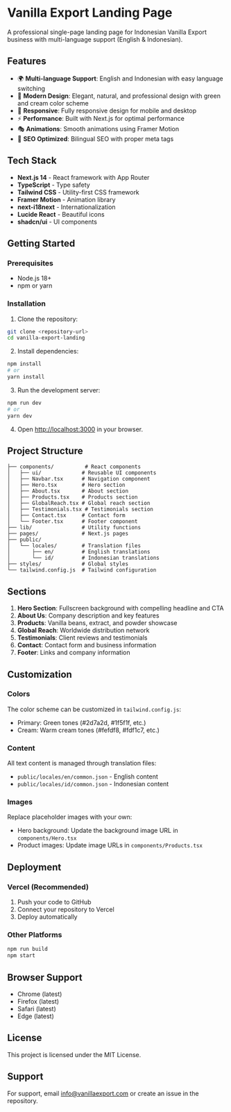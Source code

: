 # Vanilla Export Landing Page

A professional single-page landing page for Indonesian Vanilla Export business with multi-language support (English & Indonesian).

## Features

- 🌍 **Multi-language Support**: English and Indonesian with easy language switching
- 🎨 **Modern Design**: Elegant, natural, and professional design with green and cream color scheme
- 📱 **Responsive**: Fully responsive design for mobile and desktop
- ⚡ **Performance**: Built with Next.js for optimal performance
- 🎭 **Animations**: Smooth animations using Framer Motion
- 🎯 **SEO Optimized**: Bilingual SEO with proper meta tags

## Tech Stack

- **Next.js 14** - React framework with App Router
- **TypeScript** - Type safety
- **Tailwind CSS** - Utility-first CSS framework
- **Framer Motion** - Animation library
- **next-i18next** - Internationalization
- **Lucide React** - Beautiful icons
- **shadcn/ui** - UI components

## Getting Started

### Prerequisites

- Node.js 18+ 
- npm or yarn

### Installation

1. Clone the repository:
```bash
git clone <repository-url>
cd vanilla-export-landing
```

2. Install dependencies:
```bash
npm install
# or
yarn install
```

3. Run the development server:
```bash
npm run dev
# or
yarn dev
```

4. Open [http://localhost:3000](http://localhost:3000) in your browser.

## Project Structure

```
├── components/          # React components
│   ├── ui/             # Reusable UI components
│   ├── Navbar.tsx      # Navigation component
│   ├── Hero.tsx        # Hero section
│   ├── About.tsx       # About section
│   ├── Products.tsx    # Products section
│   ├── GlobalReach.tsx # Global reach section
│   ├── Testimonials.tsx # Testimonials section
│   ├── Contact.tsx     # Contact form
│   └── Footer.tsx      # Footer component
├── lib/                # Utility functions
├── pages/              # Next.js pages
├── public/
│   └── locales/        # Translation files
│       ├── en/         # English translations
│       └── id/         # Indonesian translations
├── styles/             # Global styles
└── tailwind.config.js  # Tailwind configuration
```

## Sections

1. **Hero Section**: Fullscreen background with compelling headline and CTA
2. **About Us**: Company description and key features
3. **Products**: Vanilla beans, extract, and powder showcase
4. **Global Reach**: Worldwide distribution network
5. **Testimonials**: Client reviews and testimonials
6. **Contact**: Contact form and business information
7. **Footer**: Links and company information

## Customization

### Colors
The color scheme can be customized in `tailwind.config.js`:
- Primary: Green tones (#2d7a2d, #1f5f1f, etc.)
- Cream: Warm cream tones (#fefdf8, #fdf1c7, etc.)

### Content
All text content is managed through translation files:
- `public/locales/en/common.json` - English content
- `public/locales/id/common.json` - Indonesian content

### Images
Replace placeholder images with your own:
- Hero background: Update the background image URL in `components/Hero.tsx`
- Product images: Update image URLs in `components/Products.tsx`

## Deployment

### Vercel (Recommended)
1. Push your code to GitHub
2. Connect your repository to Vercel
3. Deploy automatically

### Other Platforms
```bash
npm run build
npm start
```

## Browser Support

- Chrome (latest)
- Firefox (latest)
- Safari (latest)
- Edge (latest)

## License

This project is licensed under the MIT License.

## Support

For support, email info@vanillaexport.com or create an issue in the repository.

